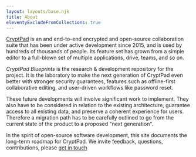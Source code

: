 ```yaml
---
layout: layouts/base.njk
title: About
eleventyExcludeFromCollections: true
---
```


[CryptPad](https://cryptpad.org) is an and end-to-end encrypted and open-source collaboration suite that has been under
active development since 2015, and is used by hundreds of thousands of people.
Its feature set has grown from a simple editor to a full-blown set of multiple
applications, drive, teams, and so on.

_CryptPad Blueprints_ is the research & development repository for the project. It is the laboratory to make the next generation of CryptPad even better with stronger security guarantees, features such as offline-first collaborative editing, and user-driven workflows like password reset.

These future developments will involve significant work to implement. They also
have to be considered in relation to the existing architecture, guarantee access
to all existing data, and preserve a coherent experience for users. Therefore a
migration path has to be carefully outlined to go from the current state of the
product to a proposed "next generation".

In the spirit of open-source software development, this site documents the long-term roadmap for CryptPad. We invite feedback, questions, contributions, please [get in touch](mailto:blueprints@cryptpad.org)


<!-- XXX Add names of contributors to the research -->